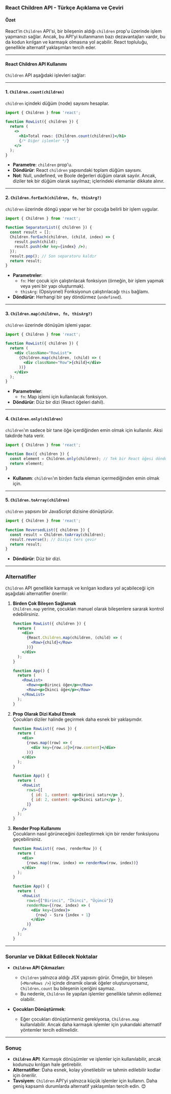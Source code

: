 ### **React Children API - Türkçe Açıklama ve Çeviri**

#### **Özet**
React'in `Children` API'si, bir bileşenin aldığı `children` prop'u üzerinde işlem yapmanızı sağlar. Ancak, bu API'yi kullanmanın bazı dezavantajları vardır, bu da kodun kırılgan ve karmaşık olmasına yol açabilir. React topluluğu, genellikle alternatif yaklaşımları tercih eder.

---

#### **React Children API Kullanımı**

`Children` API aşağıdaki işlevleri sağlar:

---

#### **1. `Children.count(children)`**

`children` içindeki düğüm (node) sayısını hesaplar.

```jsx
import { Children } from 'react';

function RowList({ children }) {
  return (
    <>
      <h1>Total rows: {Children.count(children)}</h1>
      {/* Diğer işlemler */}
    </>
  );
}
```

- **Parametre**: `children` prop'u.
- **Döndürür**: React `children` yapısındaki toplam düğüm sayısını.
- **Not**: Null, undefined, ve Boole değerleri düğüm olarak sayılır. Ancak, diziler tek bir düğüm olarak sayılmaz; içlerindeki elemanlar dikkate alınır.

---

#### **2. `Children.forEach(children, fn, thisArg?)`**

`children` üzerinde döngü yapar ve her bir çocuğa belirli bir işlem uygular.

```jsx
import { Children } from 'react';

function SeparatorList({ children }) {
  const result = [];
  Children.forEach(children, (child, index) => {
    result.push(child);
    result.push(<hr key={index} />);
  });
  result.pop(); // Son separatoru kaldır
  return result;
}
```

- **Parametreler**:
  - `fn`: Her çocuk için çalıştırılacak fonksiyon (örneğin, bir işlem yapmak veya yeni bir yapı oluşturmak).
  - `thisArg`: (Opsiyonel) Fonksiyonun çalıştırılacağı `this` bağlamı.
- **Döndürür**: Herhangi bir şey döndürmez (`undefined`).

---

#### **3. `Children.map(children, fn, thisArg?)`**

`children` üzerinde dönüşüm işlemi yapar.

```jsx
import { Children } from 'react';

function RowList({ children }) {
  return (
    <div className="RowList">
      {Children.map(children, (child) => (
        <div className="Row">{child}</div>
      ))}
    </div>
  );
}
```

- **Parametreler**:
  - `fn`: Map işlemi için kullanılacak fonksiyon.
- **Döndürür**: Düz bir dizi (React öğeleri dahil).

---

#### **4. `Children.only(children)`**

`children`'ın sadece bir tane öğe içerdiğinden emin olmak için kullanılır. Aksi takdirde hata verir.

```jsx
import { Children } from 'react';

function Box({ children }) {
  const element = Children.only(children); // Tek bir React öğesi döndürür
  return element;
}
```

- **Kullanım**: `children`'ın birden fazla eleman içermediğinden emin olmak için.

---

#### **5. `Children.toArray(children)`**

`children` yapısını bir JavaScript dizisine dönüştürür.

```jsx
import { Children } from 'react';

function ReversedList({ children }) {
  const result = Children.toArray(children);
  result.reverse(); // Diziyi ters çevir
  return result;
}
```

- **Döndürür**: Düz bir dizi.

---

### **Alternatifler**

`Children` API genellikle karmaşık ve kırılgan kodlara yol açabileceği için aşağıdaki alternatifler önerilir:

1. **Birden Çok Bileşen Sağlamak**  
   `Children.map` yerine, çocukları manuel olarak bileşenlere sararak kontrol edebilirsiniz.

   ```jsx
   function RowList({ children }) {
     return (
       <div>
         {React.Children.map(children, (child) => (
           <Row>{child}</Row>
         ))}
       </div>
     );
   }

   function App() {
     return (
       <RowList>
         <Row><p>Birinci öğe</p></Row>
         <Row><p>İkinci öğe</p></Row>
       </RowList>
     );
   }
   ```

2. **Prop Olarak Dizi Kabul Etmek**  
   Çocukları diziler halinde geçirmek daha esnek bir yaklaşımdır.

   ```jsx
   function RowList({ rows }) {
     return (
       <div>
         {rows.map((row) => (
           <div key={row.id}>{row.content}</div>
         ))}
       </div>
     );
   }

   function App() {
     return (
       <RowList
         rows={[
           { id: 1, content: <p>Birinci satır</p> },
           { id: 2, content: <p>İkinci satır</p> },
         ]}
       />
     );
   }
   ```

3. **Render Prop Kullanımı**  
   Çocukların nasıl görüneceğini özelleştirmek için bir render fonksiyonu geçebilirsiniz.

   ```jsx
   function RowList({ rows, renderRow }) {
     return (
       <div>
         {rows.map((row, index) => renderRow(row, index))}
       </div>
     );
   }

   function App() {
     return (
       <RowList
         rows={["Birinci", "İkinci", "Üçüncü"]}
         renderRow={(row, index) => (
           <div key={index}>
             {row} - Sıra {index + 1}
           </div>
         )}
       />
     );
   }
   ```

---

### **Sorunlar ve Dikkat Edilecek Noktalar**

- **`Children` API Çıkmazları**:
  - `Children` yalnızca aldığı JSX yapısını görür. Örneğin, bir bileşen (`<MoreRows />`) içinde dinamik olarak öğeler oluşturuyorsanız, `Children.count` bu bileşenin içeriğini saymaz.
  - Bu nedenle, `Children` ile yapılan işlemler genellikle tahmin edilemez olabilir.

- **Çocukları Dönüştürmek**:
  - Eğer çocukları dönüştürmeniz gerekiyorsa, `Children.map` kullanılabilir. Ancak daha karmaşık işlemler için yukarıdaki alternatif yöntemler tercih edilmelidir.

---

### **Sonuç**

- **`Children` API**: Karmaşık dönüşümler ve işlemler için kullanılabilir, ancak kodunuzu kırılgan hale getirebilir.
- **Alternatifler**: Daha esnek, kolay yönetilebilir ve tahmin edilebilir kodlar için önerilir.
- **Tavsiyem**: `Children` API'yi yalnızca küçük işlemler için kullanın. Daha geniş kapsamlı durumlarda alternatif yaklaşımları tercih edin. 😊